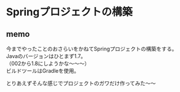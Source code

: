# Springプロジェクトの構築

## memo

今までやったことのおさらいをかねてSpringプロジェクトの構築をする。<br/>
Javaのバージョンはひとまず1.7。<br/>
（002から1.8にしようかな～～～）<br/>
ビルドツールはGradleを使用。

とりあえずそんな感じでプロジェクトのガワだけ作ってみた～～
